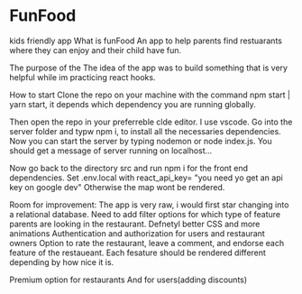 # FunFood
kids friendly app
What is funFood
An app to help parents find restuarants where they can enjoy and their child have fun.

The purpose of the
The idea of the app was to build something that is very helpful while im practicing react hooks.

How to start
Clone the repo on your machine with the command npm start | yarn start, it depends which dependency you are running globally.

Then open the repo in your preferreble clde editor. I use vscode.
Go into the server folder and typw npm i, to install all the necessaries dependencies.
Now you can start the server by typing nodemon or node index.js.
You should get a message of server running on localhost...

Now go back to the directory src and run npm i for the front end dependencies.
Set .env.local with react_api_key= "you need yo get an api key on google dev"
Otherwise the map wont be rendered.

Room for improvement:
The app is very raw, i would first star changing into a relational database.
Need to add filter options for which type of feature parents are looking in the restaurant.
Defnetyl better CSS and more animations
Authentication and authorization for users and restaurant owners
Option to rate the restaurant, leave a comment, and endorse each feature of the restaueant.
Each fesature should be rendered different depending by how nice it is.

Premium option for restaurants
And for users(adding discounts)
